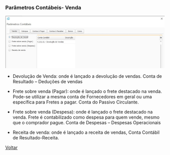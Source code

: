 ### **Parâmetros Contábeis- Venda**

![](images/contabilidade_parametro_contabil_venda.jpg)

- Devolução de Venda: onde é lançado a devolução de vendas. Conta de Resultado – Deduções de vendas

  

- Frete sobre venda (Pagar): onde é lançado o frete destacado na venda. Pode-se utilizar  a mesma conta de Fornecedores em geral ou uma específica para Fretes a pagar. Conta do Passivo Circulante.

  

- Frete sobre venda (Despesa): onde é lançado o frete destacado na venda. Frete é contabilizado como despesa para quem vende, mesmo que o comprador pague. Conta de Despesas – Despesas Operacionais

  

- Receita de venda: onde é lançado a receita de vendas, Conta Contábil de Resultado-Receita.





[Voltar](contabilidade_parametro_contabil.md)

